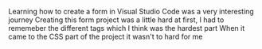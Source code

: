 Learning how to create a form in Visual Studio Code was a very interesting journey
Creating this form project was a little hard at first, I had to rememeber the different tags which I think was the hardest part
When it came to the CSS part of the project it wasn't to hard for me
